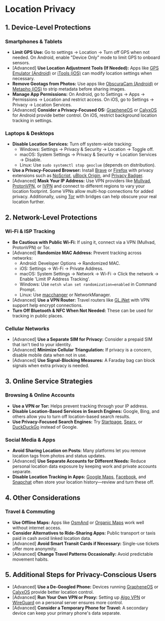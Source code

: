 # Location Privacy
## 1. Device-Level Protections

### Smartphones & Tablets

- **Limit GPS Use:** Go to settings → Location → Turn off GPS when not needed. On Android, enable "Device Only" mode to limit GPS to onboard sensors.
- [Advanced] **Use Location Adjustment Tools (If Needed):** Apps like [GPS Emulator (Android)](https://play.google.com/store/apps/details?id=com.rosteam.gpsemulator) or [iTools (iOS)](https://thinkskysoft.com/itools/) can modify location settings when necessary.
- **Remove Geotags from Photos:** Use apps like [ObscuraCam (Android)](https://guardianproject.info/apps/obscuracam/) or [Metapho (iOS)](https://apps.apple.com/us/app/metapho/id914457352) to strip metadata before sharing images.
- **Manage App Permissions:** On Android, go to Settings → Apps → Permissions → Location and restrict access. On iOS, go to Settings → Privacy → Location Services.
- [Advanced] **Consider a Privacy-Focused OS:** [GrapheneOS](https://grapheneos.org/) or [CalyxOS](https://calyxos.org/) for Android provide better control. On iOS, restrict background location tracking in settings.

### Laptops & Desktops

- **Disable Location Services:** Turn off system-wide tracking:
  - Windows: Settings → Privacy & Security → Location → Toggle off.
  - macOS: System Settings → Privacy & Security → Location Services → Disable.
  - Linux: Use `sudo systemctl stop geoclue` (depends on distribution).
- **Use a Privacy-Focused Browser:** Install [Brave](https://brave.com/) or [Firefox](https://www.mozilla.org/en-US/firefox/new/) with privacy extensions such as [NoScript](https://noscript.net/), [uBlock Origin](https://ublockorigin.com/), and [Privacy Badger](https://privacybadger.org/).
- [Advanced] **Mask Your IP Address:** Use VPN providers like [Mullvad](https://mullvad.net/), [ProtonVPN](https://protonvpn.com/), or [IVPN](https://www.ivpn.net/) and connect to different regions to vary your location footprint. Some VPNs allow multi-hop connections for added privacy. Additionally, using [Tor](https://www.torproject.org/) with bridges can help obscure your real location further.

## 2. Network-Level Protections

### Wi-Fi & ISP Tracking

- **Be Cautious with Public Wi-Fi:** If using it, connect via a VPN (Mullvad, ProtonVPN) or Tor.
- [Advanced] **Randomize MAC Address:** Prevent tracking across networks:
  - Android: Developer Options → Randomized MAC.
  - iOS: Settings → Wi-Fi → Private Address.
  - macOS: System Settings → Network → Wi-Fi → Click the network → Enable 'Limit IP Address Tracking'.
  - Windows: Use `netsh wlan set randomization=enabled` in Command Prompt.
  - Linux: Use [macchanger](https://github.com/alobbs/macchanger) or NetworkManager.
- [Advanced] **Use a VPN Router:** Travel routers like [GL.iNet](https://www.gl-inet.com/) with VPN support help encrypt connections.
- **Turn Off Bluetooth & NFC When Not Needed:** These can be used for tracking in public places.

### Cellular Networks

- [Advanced] **Use a Separate SIM for Privacy:** Consider a prepaid SIM that isn't tied to your identity.
- [Advanced] **Minimize Cellular Triangulation:** If privacy is a concern, disable mobile data when not in use.
- [Advanced] **Use Signal-Blocking Measures:** A Faraday bag can block signals when extra privacy is needed.

## 3. Online Service Strategies

### Browsing & Online Accounts

- **Use a VPN or Tor:** Helps prevent tracking through your IP address.
- **Disable Location-Based Services in Search Engines:** Google, Bing, and others allow you to turn off location-based search results.
- **Use Privacy-Focused Search Engines:** Try [Startpage](https://www.startpage.com/), [Searx](https://searx.github.io/), or [DuckDuckGo](https://duckduckgo.com/) instead of Google.

### Social Media & Apps

- **Avoid Sharing Location on Posts:** Many platforms let you remove location tags from photos and status updates.
- [Advanced] **Use Separate Accounts for Different Needs:** Reduce personal location data exposure by keeping work and private accounts separate.
- **Disable Location Tracking in Apps:** [Google Maps](https://www.google.com/maps), [Facebook](https://www.facebook.com/), and [Snapchat](https://www.snapchat.com/) often store your location history—review and turn these off.

## 4. Other Considerations

### Travel & Commuting

- **Use Offline Maps:** Apps like [OsmAnd](https://osmand.net/) or [Organic Maps](https://organicmaps.app/) work well without internet access.
- **Consider Alternatives to Ride-Sharing Apps:** Public transport or taxis paid in cash avoid linked location data.
- [Advanced] **Avoid Smart Transit Cards if Necessary:** Single-use tickets offer more anonymity.
- [Advanced] **Change Travel Patterns Occasionally:** Avoid predictable movement habits.

## 5. Additional Steps for Privacy-Conscious Users

- [Advanced] **Use a De-Googled Phone:** Devices running [GrapheneOS](https://grapheneos.org/) or [CalyxOS](https://calyxos.org/) provide better location control.
- [Advanced] **Run Your Own VPN or Proxy:** Setting up [Algo VPN](https://github.com/trailofbits/algo) or [WireGuard](https://www.wireguard.com/) on a personal server ensures more control.
- [Advanced] **Consider a Temporary Phone for Travel:** A secondary device can keep your primary phone's data separate.
